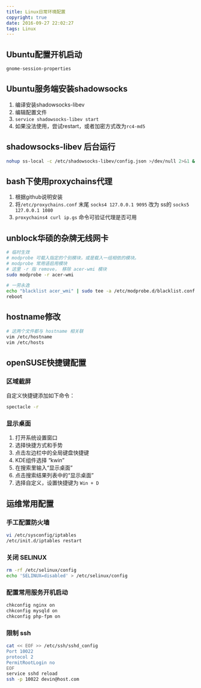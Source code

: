 ```yaml
---
title: Linux日常环境配置
copyright: true
date: 2016-09-27 22:02:27
tags: Linux
---
```


## Ubuntu配置开机启动
```bash
gnome-session-properties
```

## Ubuntu服务端安装shadowsocks
1. 编译安装shadowsocks-libev
2. 编辑配置文件
3. `service shadowsocks-libev start`
4. 如果没法使用，尝试restart，或者加密方式改为`rc4-md5`


## shadowsocks-libev 后台运行
```bash
nohup ss-local -c /etc/shadowsocks-libev/config.json >/dev/null 2>&1 &
```


## bash下使用proxychains代理
1. 根据github说明安装
2. 将`/etc/proxychains.conf` 末尾 `socks4 127.0.0.1 9095` 改为 ss的 `socks5 127.0.0.1 1080`
3. `proxychains4 curl ip.gs` 命令可验证代理是否可用


## unblock华硕的杂牌无线网卡
```bash
# 临时生效
# modprobe 可载入指定的个别模块，或是载入一组相依的模块。
# modprobe 常用语启用模块
# 这里 -r 指 remove， 移除 acer-wmi 模块
sudo modprobe -r acer-wmi

# 一劳永逸
echo "blacklist acer_wmi" | sudo tee -a /etc/modprobe.d/blacklist.conf
reboot
```

## hostname修改
```bash
# 这两个文件都与 hostname 相关联
vim /etc/hostname
vim /etc/hosts
```

## openSUSE快捷键配置

### 区域截屏
自定义快捷键添加如下命令：
```bash
spectacle -r
```

### 显示桌面
1. 打开系统设置窗口
2. 选择快捷方式和手势
3. 点击左边栏中的全局键盘快捷键
4. KDE组件选择 “kwin”
5. 在搜索里输入“显示桌面”
6. 点击搜索结果列表中的“显示桌面”
7. 选择自定义，设置快捷键为 `Win + D`

## 运维常用配置
### 手工配置防火墙
```bash
vi /etc/sysconfig/iptables
/etc/init.d/iptables restart
```

### 关闭 SELINUX
```bash
rm -rf /etc/selinux/config
echo 'SELINUX=disabled' > /etc/selinux/config
```

### 配置常用服务开机启动
```bash
chkconfig nginx on
chkconfig mysqld on
chkconfig php-fpm on
```

### 限制 ssh
```bash
cat << EOF >> /etc/ssh/sshd_config
Port 10022
protocol 2
PermitRootLogin no
EOF
service sshd reload
ssh -p 10022 devin@host.com
```
